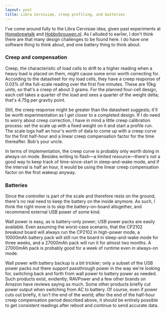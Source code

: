 ```yaml
---
layout: post
title: Libra Cervisiae, creep profiling, and batteries
---
```


I've come around fully to the Libra Cervisiae idea, given past experiments at [Homebrewtalk](https://www.homebrewtalk.com/forum/threads/estimating-alcohol-by-total-weight-during-fermentation.265716/#post-6913352) and [Hobbybrouwen.nl](https://www.hobbybrouwen.nl/forum/index.php/topic,35958.0.html). As I alluded to earlier, I don't think there are that many design challenges to be found here. I do have one software thing to think about, and one battery thing to think about.

### Creep and compensation
Creep, the characteristic of load cells to drift to a higher reading when a heavy load is placed on them, might cause some error worth correcting for. According to the datasheet for my load cells, they have a creep response of 0.03% of the full-scale reading over the first five minutes. These are 10kg units, so that's a creep of about 3 grams. For the planned four-cell design, each cell takes a quarter of the load and sees a quarter of the weight delta; that's 4.75g per gravity point.

Still, the creep response might be greater than the datasheet suggests; it'll be worth experimentation as I get closer to a completed design. If I do need to worry about creep correction, I have in mind a little creep calibration process: set the scale up with a fixed weight on it and start a profile run. The scale logs half an hour's worth of data to come up with a creep curve for the first half-hour and a linear creep compensation factor for the time thereafter. Bob's your uncle.

In terms of implementation, the creep curve is probably only worth doing in always-on mode. Besides writing to flash—a limited resource—there's not a good way to keep track of time-since-start in sleep-and-wake mode, and if the interval is half an hour, it would be using the linear creep compensation factor on the first wakeup anyway.

### Batteries
Since the controller is part of the scale and therefore rests on the ground, there's no real need to keep the battery on the inside anymore. As such, I think the right move is to skip the battery-on-board altogether, and recommend external USB power of some kind.

Wall power is easy, as is battery-only power; USB power packs are easily available. Even assuming the worst-case scenario, that the CP2102 breakout board will always run the CP2102 in high-power mode, a 10000mAh battery pack will still run the board in sleep-and-wake mode for three weeks, and a 27000mAh pack will run it for almost two months. A 27000mAh pack is probably good for a week of runtime even in always-on mode.

Wall power with battery backup is a bit trickier; only a subset of the USB power packs out there support passthrough power in the way we're looking for, switching back and forth from wall power to battery power as needed. Such products exist, evidently; RAVPower and a few other brands on Amazon have reviews saying as much. Some other products briefly cut power output when switching from AC to battery. Of course, even if power cuts out briefly, it isn't the end of the world; after the end of the half-hour creep compensation period described above, it should be entirely possible to get consistent readings after reboot and continue to send accurate data.
